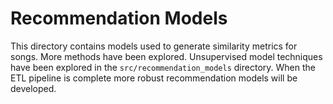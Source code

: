 # Recommendation Models

This directory contains models used to generate similarity metrics for songs. More methods have been explored. Unsupervised model techniques have been explored in the ```src/recommendation_models``` directory. When the ETL pipeline is complete more robust recommendation models will be developed.